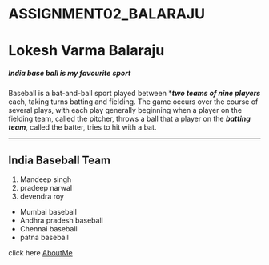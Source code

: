 # ASSIGNMENT02_BALARAJU

# Lokesh Varma Balaraju

##### India base ball is my favourite sport

Baseball is a bat-and-ball sport played between ****two teams of nine players*** each, taking turns batting and fielding. The game occurs over the course of several plays, with each play generally beginning when a player on the fielding team, called the pitcher, throws a ball that a player on the ***batting team***, called the batter, tries to hit with a bat.

----
## India Baseball Team

1. Mandeep singh
2. pradeep narwal
3. devendra roy
  - Mumbai baseball   
  - Andhra pradesh baseball
  - Chennai baseball 
  - patna baseball
   

click here [AboutMe](AboutMe.md)
    